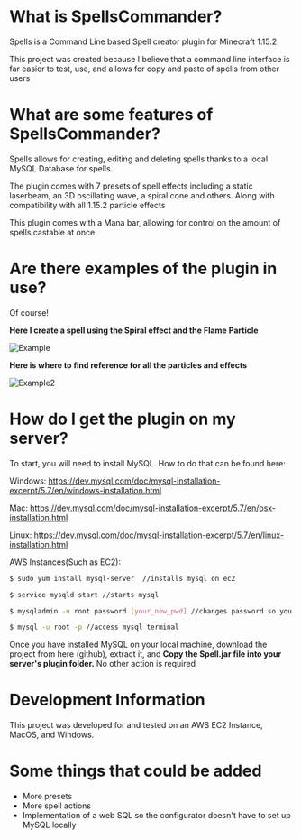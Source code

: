 # What is SpellsCommander?

Spells is a Command Line based Spell creator plugin for Minecraft 1.15.2

This project was created because I believe that a command line interface is far easier to test, use, and allows for copy and paste of spells from other users

# What are some features of SpellsCommander?

Spells allows for creating, editing and deleting spells thanks to a local MySQL Database for spells. 

The plugin comes with 7 presets of spell effects including a static laserbeam, an 3D oscillating wave, a spiral cone and others. Along with compatibility with all 1.15.2 particle effects

This plugin comes with a Mana bar, allowing for control on the amount of spells castable at once

# Are there examples of the plugin in use?

Of course!

__Here I create a spell using the Spiral effect and the Flame Particle__

![Example](https://github.com/GitItGoing/Spells/blob/master/Example1.gif?raw=true)

__Here is where to find reference for all the particles and effects__

![Example2](https://github.com/GitItGoing/Spells/blob/master/Example2.gif?raw=true)
# How do I get the plugin on my server?

To start, you will need to install MySQL. How to do that can be found here:

Windows:
https://dev.mysql.com/doc/mysql-installation-excerpt/5.7/en/windows-installation.html

Mac:
https://dev.mysql.com/doc/mysql-installation-excerpt/5.7/en/osx-installation.html

Linux:
https://dev.mysql.com/doc/mysql-installation-excerpt/5.7/en/linux-installation.html

AWS Instances(Such as EC2):

```bash
$ sudo yum install mysql-server  //installs mysql on ec2

$ service mysqld start //starts mysql

$ mysqladmin -u root password [your_new_pwd] //changes password so you can remember it (fill your_new_pwd with desired password)

$ mysql -u root -p //access mysql terminal
```

Once you have installed MySQL on your local machine, download the project from here (github), extract it, and __Copy the Spell.jar file into your server's plugin folder.__ No other action is required

# Development Information

This project was developed for and tested on an AWS EC2 Instance, MacOS, and Windows.

# Some things that could be added

* More presets
* More spell actions
* Implementation of a web SQL so the configurator doesn't have to set up MySQL locally





